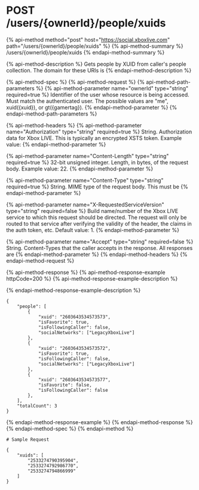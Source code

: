 # POST /users/{ownerId}/people/xuids

{% api-method method="post" host="https://social.xboxlive.com" path="/users/{ownerId}/people/xuids" %}
{% api-method-summary %}
/users/{ownerId}/people/xuids
{% endapi-method-summary %}

{% api-method-description %}
Gets people by XUID from caller's people collection. The domain for these URIs is
{% endapi-method-description %}

{% api-method-spec %}
{% api-method-request %}
{% api-method-path-parameters %}
{% api-method-parameter name="ownerId" type="string" required=true %}
Identifier of the user whose resource is being accessed. Must match the authenticated user. The possible values are "me", xuid\({xuid}\), or gt\({gamertag}\).
{% endapi-method-parameter %}
{% endapi-method-path-parameters %}

{% api-method-headers %}
{% api-method-parameter name="Authorization" type="string" required=true %}
String. Authorization data for Xbox LIVE. This is typically an encrypted XSTS token. Example value:
{% endapi-method-parameter %}

{% api-method-parameter name="Content-Length" type="string" required=true %}
32-bit unsigned integer. Length, in bytes, of the request body. Example value: 22.
{% endapi-method-parameter %}

{% api-method-parameter name="Content-Type" type="string" required=true %}
String. MIME type of the request body. This must be
{% endapi-method-parameter %}

{% api-method-parameter name="X-RequestedServiceVersion" type="string" required=false %}
Build name/number of the Xbox LIVE service to which this request should be directed. The request will only be routed to that service after verifying the validity of the header, the claims in the auth token, etc. Default value: 1.
{% endapi-method-parameter %}

{% api-method-parameter name="Accept" type="string" required=false %}
String. Content-Types that the caller accepts in the response. All responses are
{% endapi-method-parameter %}
{% endapi-method-headers %}
{% endapi-method-request %}

{% api-method-response %}
{% api-method-response-example httpCode=200 %}
{% api-method-response-example-description %}

{% endapi-method-response-example-description %}

```text
{
    "people": [
        {
            "xuid": "2603643534573573",
            "isFavorite": true,
            "isFollowingCaller": false,
            "socialNetworks": ["LegacyXboxLive"]
        },
        {
            "xuid": "2603643534573572",
            "isFavorite": true,
            "isFollowingCaller": false,
            "socialNetworks": ["LegacyXboxLive"]
        },
        {
            "xuid": "2603643534573577",
            "isFavorite": false,
            "isFollowingCaller": false
        },
    ],
    "totalCount": 3
}
```
{% endapi-method-response-example %}
{% endapi-method-response %}
{% endapi-method-spec %}
{% endapi-method %}

```text
# Sample Request

{
    "xuids": [
        "2533274790395904", 
        "2533274792986770", 
        "2533274794866999"
    ]
}
```

